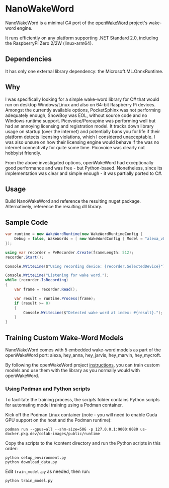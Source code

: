# NanoWakeWord

NanoWakeWord is a minimal C# port of the [openWakeWord](https://github.com/dscripka/openWakeWord) project's wake-word engine.

It runs efficiently on any platform supporting .NET Standard 2.0, including the RaspberryPi Zero 2/2W (linux-arm64).


## Dependencies

It has only one external library dependency: the Microsoft.ML.OnnxRuntime.


## Why

I was specifically looking for a simple wake-word library for C# that would run on desktop Windows/Linux and also on 64-bit Raspberry Pi devices.
Amongst the currently available options, PocketSphinx was not performing adequately enough, SnowBoy was EOL, 
without source code and no Windows runtime support. Picovoice/Porcupine was performing well but had an annoying licensing and 
registration model. It tracks down library usage on startup (over the internet) and potentially bans you for life if their platform detects licensing violations,
which I considered unacceptable. I was also unsure on how their licensing engine would behave if the was no internet connectivity for quite some time. Picovoice was 
clearly not hobbyist friendly.

From the above investigated options, openWakeWord had exceptionally good performance and was free - but Python-based. 
Nonetheless, since its implementation was clear and simple enough - it was partially ported to C#.


## Usage

Build NanoWakeWord and reference the resulting nuget package.
Alternatively, reference the resulting dll library.


## Sample Code

```csharp
var runtime = new WakeWordRuntime(new WakeWordRuntimeConfig { 
    Debug = false, WakeWords = [ new WakeWordConfig { Model = "alexa_v0.1" } ] 
});

using var recorder = PvRecorder.Create(frameLength: 512);
recorder.Start();

Console.WriteLine($"Using recording device: {recorder.SelectedDevice}");

Console.WriteLine("Listening for wake word.");
while (recorder.IsRecording)
{
    var frame = recorder.Read();

    var result = runtime.Process(frame);
    if (result >= 0)
    {
        Console.WriteLine($"Detected wake word at index: #{result}.");
    }
}  
```

## Training Custom Wake-Word Models

NanoWakeWord comes with 5 embedded wake-word models as part of the openWakeWord port: alexa, hey_anna, hey_jarvis, hey_marvin, hey_mycroft.

By following the openWakeWord project [instructions](https://github.com/dscripka/openWakeWord#training-new-models), you can train custom models and use them with the library
as you normally would with openWakeWord.

### Using Podman and Python scripts

To facilitate the training process, the *scripts* folder contains Python scripts for automating model training using a Podman container.

Kick off the Podman Linux container (note - you will need to enable Cuda GPU support on the host and the Podman runtime):

```
podman run --gpus=all --shm-size=50G -p 127.0.0.1:9000:8080 us-docker.pkg.dev/colab-images/public/runtime
```

Copy the scripts to the /content directory and run the Python scripts in this order:

```
python setup_environment.py
python download_data.py
```
Edit `train_model.py` as needed, then run: 
```
python train_model.py
```


